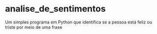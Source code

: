 # analise_de_sentimentos
Um simples programa em Python que identifica se a pessoa está feliz ou triste por meio de uma frase
